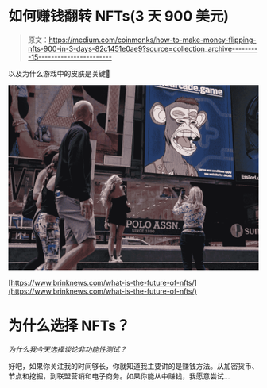 # 如何赚钱翻转 NFTs(3 天 900 美元)

> 原文：<https://medium.com/coinmonks/how-to-make-money-flipping-nfts-900-in-3-days-82c1451e0ae9?source=collection_archive---------15----------------------->

以及为什么游戏中的皮肤是关键🔑

![](img/3093bb9b46830db2889e6e04ba3ab043.png)

[https://www.brinknews.com/what-is-the-future-of-nfts/](https://www.brinknews.com/what-is-the-future-of-nfts/)

# **为什么选择 NFTs？**

*为什么我今天选择谈论非功能性测试？*

好吧，如果你关注我的时间够长，你就知道我主要讲的是赚钱方法。从加密货币、节点和挖掘，到联盟营销和电子商务。如果你能从中赚钱，我愿意尝试…